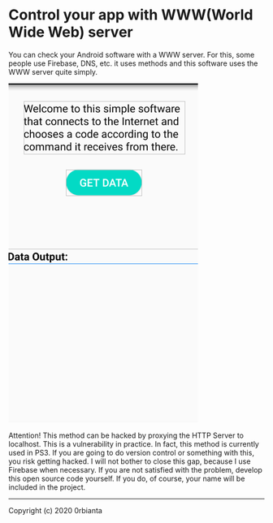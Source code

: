 # Control your app with WWW(World Wide Web) server
You can check your Android software with a WWW server. For this, some people use Firebase, DNS, etc. it uses methods and this software uses the WWW server quite simply.

 <img src="wwwcontrol_ss.png"> 
 
Attention! This method can be hacked by proxying the HTTP Server to localhost. This is a vulnerability in practice. In fact, this method is currently used in PS3. If you are going to do version control or something with this, you risk getting hacked. I will not bother to close this gap, because I use Firebase when necessary. If you are not satisfied with the problem, develop this open source code yourself. If you do, of course, your name will be included in the project.

 
<hr/>
Copyright (c) 2020 0rbianta
